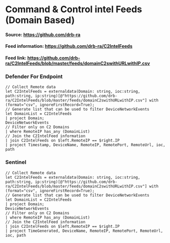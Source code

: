 # Command & Control intel Feeds (Domain Based)

#### Source: https://github.com/drb-ra
#### Feed information: https://github.com/drb-ra/C2IntelFeeds
#### Feed link: https://github.com/drb-ra/C2IntelFeeds/blob/master/feeds/domainC2swithURLwithIP.csv

### Defender For Endpoint
```
// Collect Remote data
let C2IntelFeeds = externaldata(Domain: string, ioc:string, path:string, ip:string)[@"https://github.com/drb-ra/C2IntelFeeds/blob/master/feeds/domainC2swithURLwithIP.csv"] with (format="csv", ignoreFirstRecord=True);
// Generate list that can be used to filter DeviceNetworkEvents
let DomainList = C2IntelFeeds
| project Domain;
DeviceNetworkEvents
// Filter only on C2 Domains
| where RemoteIP has_any (DomainList)
// Join the C2IntelFeed information
| join C2IntelFeeds on $left.RemoteIP == $right.IP
| project Timestamp, DeviceName, RemoteIP, RemotePort, RemoteUrl, ioc, path
```


### Sentinel
```
// Collect Remote data
let C2IntelFeeds = externaldata(Domain: string, ioc:string, path:string, ip:string)[@"https://github.com/drb-ra/C2IntelFeeds/blob/master/feeds/domainC2swithURLwithIP.csv"] with (format="csv", ignoreFirstRecord=True);
// Generate list that can be used to filter DeviceNetworkEvents
let DomainList = C2IntelFeeds
| project Domain;
DeviceNetworkEvents
// Filter only on C2 Domains
| where RemoteIP has_any (DomainList)
// Join the C2IntelFeed information
| join C2IntelFeeds on $left.RemoteIP == $right.IP
| project TimeGenerated, DeviceName, RemoteIP, RemotePort, RemoteUrl, ioc, path
```


